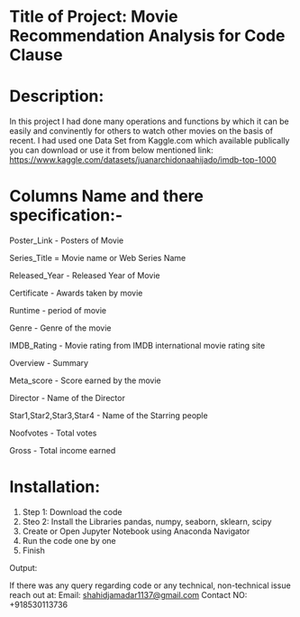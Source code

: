 # Title of Project: Movie Recommendation Analysis for Code Clause
 
# Description:
In this project I had done many operations and functions by which it can be easily and convinently for others to watch other movies on the basis of recent. I had used one Data Set from Kaggle.com which available publically you can download or use it from below mentioned link: https://www.kaggle.com/datasets/juanarchidonaahijado/imdb-top-1000


# Columns Name and there specification:-

Poster_Link - Posters of Movie

Series_Title = Movie name or Web Series Name

Released_Year - Released Year of Movie

Certificate - Awards taken by movie

Runtime - period of movie

Genre - Genre of the movie

IMDB_Rating - Movie rating from IMDB international movie rating site

Overview - Summary

Meta_score - Score earned by the movie

Director - Name of the Director

Star1,Star2,Star3,Star4 - Name of the Starring people

Noofvotes - Total votes

Gross - Total income earned

# Installation:

1. Step 1: Download the code 
2. Steo 2: Install the Libraries pandas, numpy, seaborn, sklearn, scipy
3. Create or Open Jupyter Notebook using Anaconda Navigator
4. Run the code one by one 
5. Finish


Output:

If there was any query regarding code or any technical, non-technical issue reach out at:
Email: shahidjamadar1137@gmail.com
Contact NO: +918530113736
